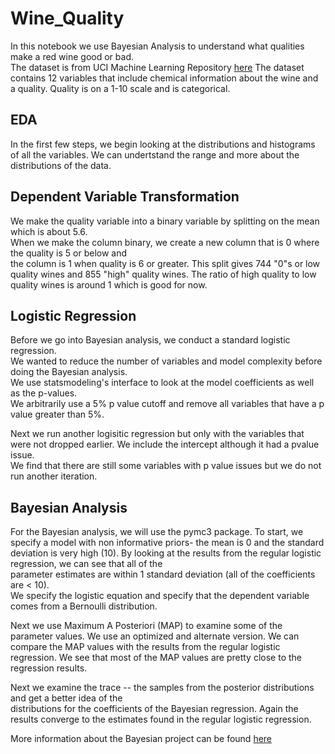 # Wine_Quality

In this notebook we use Bayesian Analysis to understand what qualities make a red wine good or bad.  
The dataset is from UCI Machine Learning Repository [here](https://archive.ics.uci.edu/ml/datasets/Wine+Quality)
The dataset contains 12 variables that include chemical information about the wine and a quality. 
Quality is on a 1-10 scale and is categorical. 

## EDA 
In the first few steps, we begin looking at the distributions and histograms of all the variables. We can undertstand the range and more about the distributions of the data. 

## Dependent Variable Transformation 

We make the quality variable into a binary variable by splitting on the mean which is about 5.6.  
When we make the column binary, we create a new column that is 0 where the quality is 5 or below and  
the column is 1 when quality is 6 or greater. This split gives 744 "0"s or low quality wines and 855 "high" quality wines. 
The ratio of high quality to low quality wines is around 1 which is good for now. 


## Logistic Regression  

Before we go into Bayesian analysis, we conduct a standard logistic regression.  
We wanted to reduce the number of variables and model complexity before doing the Bayesian analysis.  
We use statsmodeling's interface to look at the model coefficients as well as the p-values.  
We arbitrarily use a 5% p value cutoff and remove all variables that have a p value greater than 5%. 

Next we run another logisitic regression but only with the variables that were not dropped earlier.
We include the intercept although it had a pvalue issue.  
We find that there are still some variables with p value issues but we do not run another iteration. 

## Bayesian Analysis  

For the Bayesian analysis, we will use the pymc3 package. 
To start, we specify a model with non informative priors- the mean is 0 and the standard deviation is very high (10). 
By looking at the results from the regular logistic regression, we can see that all of the  
parameter estimates are within 1 standard deviation (all of the coefficients are < 10).  
We specify the logistic equation and specify that the dependent variable comes from a Bernoulli distribution. 

Next we use Maximum A Posteriori (MAP) to examine some of the parameter values. We use an optimized and alternate version. 
We can compare the MAP values with the results from the regular logistic regression. 
We see that most of the MAP values are pretty close to the regression results. 

Next we examine the trace -- the samples from the posterior distributions and get a better idea of the  
distributions for the coefficients of the Bayesian regression. Again the results converge to the estimates found in the 
regular logistic regression. 

More information about the Bayesian project can be found [here](https://github.com/malctaylor15/Wine_Quality/blob/master/Bayesian%20Start.ipynb)






